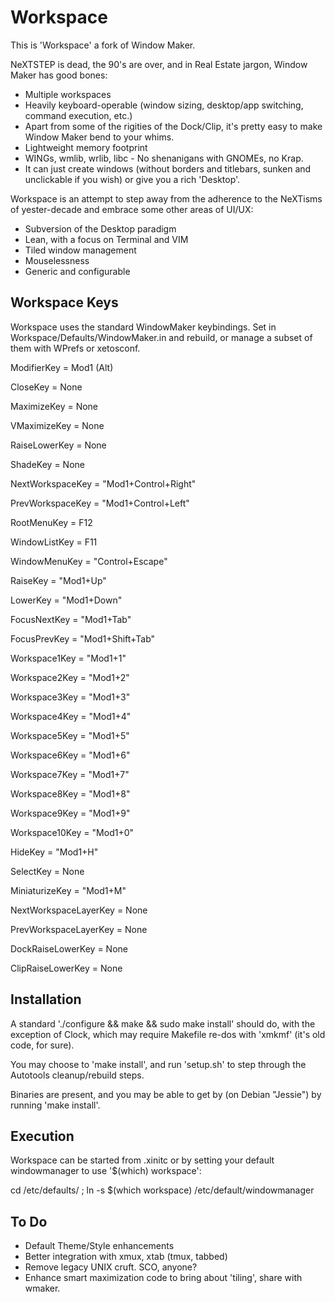 # Workspace

This is 'Workspace' a fork of Window Maker.

NeXTSTEP is dead, the 90's are over, and in Real Estate jargon, Window Maker has good bones:

- Multiple workspaces
- Heavily keyboard-operable (window sizing, desktop/app switching, command execution, etc.)
- Apart from some of the rigities of the Dock/Clip, it's pretty easy to make Window Maker bend to your whims.
- Lightweight memory footprint
- WINGs, wmlib, wrlib, libc - No shenanigans with GNOMEs, no Krap.
- It can just create windows (without borders and titlebars, sunken and unclickable if you wish) or give you a rich 'Desktop'.

Workspace is an attempt to step away from the adherence to the NeXTisms of yester-decade and embrace some other areas of UI/UX:

- Subversion of the Desktop paradigm
- Lean, with a focus on Terminal and VIM
- Tiled window management
- Mouselessness
- Generic and configurable


## Workspace Keys

Workspace uses the standard WindowMaker keybindings. Set in Workspace/Defaults/WindowMaker.in and rebuild, or manage a subset of them with WPrefs or xetosconf.

ModifierKey = Mod1 (Alt)

CloseKey = None

MaximizeKey = None

VMaximizeKey = None

RaiseLowerKey = None

ShadeKey = None

NextWorkspaceKey = "Mod1+Control+Right"

PrevWorkspaceKey = "Mod1+Control+Left"

RootMenuKey = F12

WindowListKey = F11

WindowMenuKey = "Control+Escape"

RaiseKey = "Mod1+Up"

LowerKey = "Mod1+Down"

FocusNextKey = "Mod1+Tab"

FocusPrevKey = "Mod1+Shift+Tab"

Workspace1Key = "Mod1+1"

Workspace2Key = "Mod1+2"

Workspace3Key = "Mod1+3"

Workspace4Key = "Mod1+4"

Workspace5Key = "Mod1+5"

Workspace6Key = "Mod1+6"

Workspace7Key = "Mod1+7"

Workspace8Key = "Mod1+8"

Workspace9Key = "Mod1+9"

Workspace10Key = "Mod1+0"

HideKey = "Mod1+H"

SelectKey = None

MiniaturizeKey = "Mod1+M"

NextWorkspaceLayerKey = None

PrevWorkspaceLayerKey = None

DockRaiseLowerKey = None

ClipRaiseLowerKey = None


## Installation

A standard './configure && make && sudo make install' should do, with the exception of Clock, which may require Makefile re-dos with 'xmkmf' (it's old code, for sure).

You may choose to 'make install', and run 'setup.sh' to step through the Autotools cleanup/rebuild steps.

Binaries are present, and you may be able to get by (on Debian "Jessie") by running 'make install'.

## Execution

Workspace can be started from .xinitc or by setting your default windowmanager to use '$(which) workspace':

  cd /etc/defaults/ ; ln -s $(which workspace) /etc/default/windowmanager

## To Do

- Default Theme/Style enhancements
- Better integration with xmux, xtab (tmux, tabbed)
- Remove legacy UNIX cruft. SCO, anyone?
- Enhance smart maximization code to bring about 'tiling', share with wmaker.

